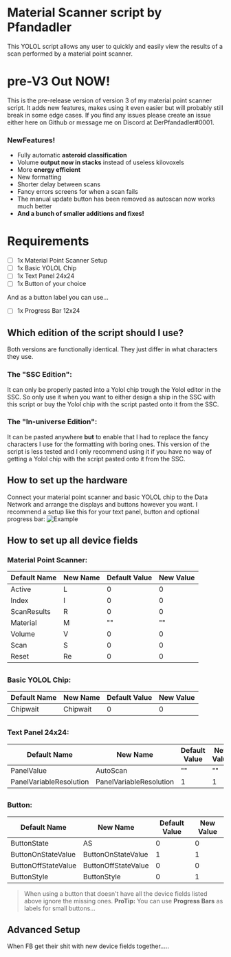 # Material Scanner script by Pfandadler
This YOLOL script allows any user to quickly and easily view the results of a scan performed by a material point scanner.

# pre-V3 Out NOW!
This is the pre-release version of version 3 of my material point scanner script. It adds new features, makes using it even easier but will probably still break in some edge cases. If you find any issues please create an issue either here on Github or message me on Discord at DerPfandadler#0001.
### NewFeatures!

 - Fully automatic **asteroid classification**
 - Volume **output now in stacks** instead of useless kilovoxels
 - More **energy efficient**
 - New formatting
 - Shorter delay between scans
 - Fancy errors screens for when a scan fails
 - The manual update button has been removed as autoscan now works much better
 - **And a bunch of smaller additions and fixes!**

# Requirements

 - [ ] 1x Material Point Scanner Setup
 - [ ] 1x Basic YOLOL Chip
 - [ ] 1x Text Panel 24x24
 - [ ] 1x Button of your choice
 
 And as a button label you can use...
 
 - [ ] 1x Progress Bar 12x24
 
## Which edition of the script should I use?
Both versions are functionally identical. They just differ in what characters they use.
### The "SSC Edition": 
It can only be properly pasted into a Yolol chip trough the Yolol editor in the SSC. So only use it when you want to either design a ship in the SSC with this script or buy the Yolol chip with the script pasted onto it from the SSC.

### The "In-universe Edition":
It can be pasted anywhere **but** to enable that I had to replace the fancy characters I use for the formatting with boring ones. This version of the script is less tested and I only recommend using it if you have no way of getting a Yolol chip with the script pasted onto it from the SSC.

## How to set up the hardware
Connect your material point scanner and basic YOLOL chip to the Data Network and arrange the displays and buttons however you want.
I recommend a setup like this for your text panel, button and optional progress bar:
![Example](https://cdn.discordapp.com/attachments/718534441428844615/876405989425963048/unknown.png)


## How to set up all device fields

### Material Point Scanner:

|Default Name|New Name|Default Value|New Value|
|-|-|-|-|                        
|Active|L|0|0|
|Index|I|0|0|
|ScanResults|R|0|0|
|Material|M|""|""|
|Volume|V|0|0|
|Scan|S|0|0|
|Reset|Re|0|0|
##

### Basic YOLOL Chip:
|Default Name|New Name|Default Value|New Value|
|-|-|-|-|                        
|Chipwait|Chipwait|0|0|
##

### Text Panel 24x24:
|Default Name|New Name|Default Value|New Value|
|-|-|-|-|                        
|PanelValue|AutoScan|""|""|
|PanelVariableResolution|PanelVariableResolution|1|1|
##

### Button:
|Default Name|New Name|Default Value|New Value|
|-|-|-|-|                        
|ButtonState|AS|0|0|
|ButtonOnStateValue|ButtonOnStateValue|1|1|
|ButtonOffStateValue|ButtonOffStateValue|0|0|
|ButtonStyle|ButtonStyle|0|1|
>When using a button that doesn't have all the device fields listed above ignore the missing ones.
> **ProTip:** You can use **Progress Bars** as labels for small buttons...


## Advanced Setup

When FB get their shit with new device fields together.....
